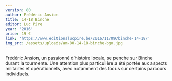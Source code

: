```yaml
---
version: 80
author: Frédéric Ansion
title: 14-18 Binche
editor: Luc Pire
year: '2016'
price: 19 €
link: 'https://www.editionslucpire.be/2016/11/09/binche-14-18/'
img_src: /assets/uploads/am-80-14-18-binche-bgo.jpg
---
```

Frédéric Ansion, un passionné d’histoire locale, se penche sur Binche durant la tourmente. Une attention plus particulière a été portée aux aspects militaires et opérationnels, avec notamment des focus sur certains parcours individuels.
